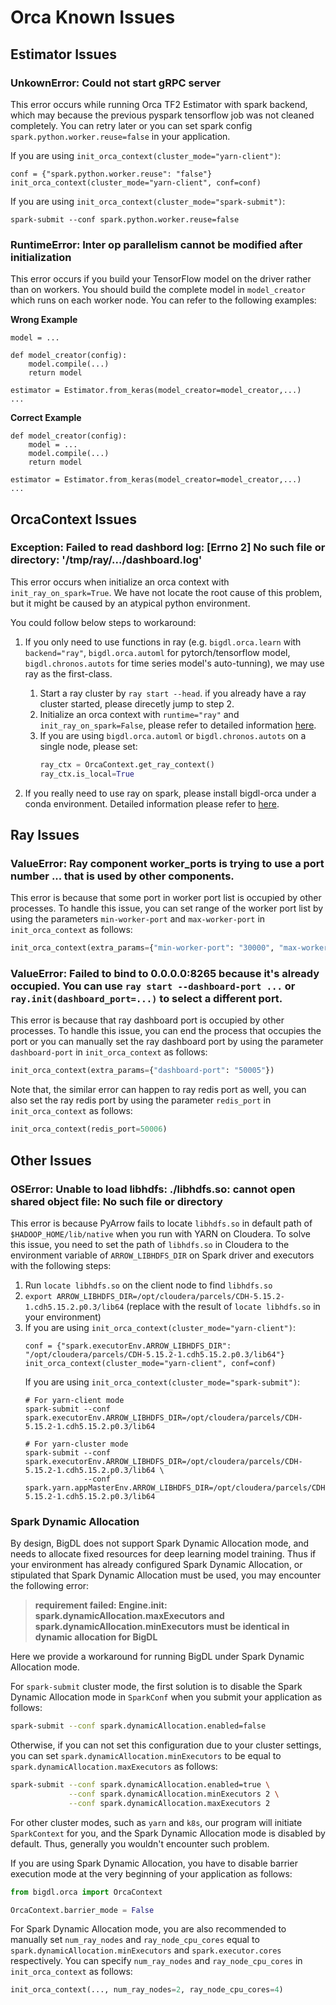 # Orca Known Issues

## Estimator Issues

### UnkownError: Could not start gRPC server

This error occurs while running Orca TF2 Estimator with spark backend, which may because the previous pyspark tensorflow job was not cleaned completely. You can retry later or you can set spark config `spark.python.worker.reuse=false` in your application.

If you are using `init_orca_context(cluster_mode="yarn-client")`:
   ```
   conf = {"spark.python.worker.reuse": "false"}
   init_orca_context(cluster_mode="yarn-client", conf=conf)
   ```
   If you are using `init_orca_context(cluster_mode="spark-submit")`:
   ```
   spark-submit --conf spark.python.worker.reuse=false
   ```

### RuntimeError: Inter op parallelism cannot be modified after initialization

This error occurs if you build your TensorFlow model on the driver rather than on workers. You should build the complete model in `model_creator` which runs on each worker node. You can refer to the following examples:

**Wrong Example**
   ```
   model = ...

   def model_creator(config):
       model.compile(...)
       return model

   estimator = Estimator.from_keras(model_creator=model_creator,...)
   ...
   ```

**Correct Example**
   ```
   def model_creator(config):
       model = ...
       model.compile(...)
       return model

   estimator = Estimator.from_keras(model_creator=model_creator,...)
   ...
   ```

## OrcaContext Issues

### Exception: Failed to read dashbord log: [Errno 2] No such file or directory: '/tmp/ray/.../dashboard.log'

This error occurs when initialize an orca context with `init_ray_on_spark=True`. We have not locate the root cause of this problem, but it might be caused by an atypical python environment.

You could follow below steps to workaround:

1. If you only need to use functions in ray (e.g. `bigdl.orca.learn` with `backend="ray"`, `bigdl.orca.automl` for pytorch/tensorflow model, `bigdl.chronos.autots` for time series model's auto-tunning), we may use ray as the first-class.

   1. Start a ray cluster by `ray start --head`. if you already have a ray cluster started, please direcetly jump to step 2.
   2. Initialize an orca context with `runtime="ray"` and `init_ray_on_spark=False`, please refer to detailed information [here](./orca-context.html).
   3. If you are using `bigdl.orca.automl` or `bigdl.chronos.autots` on a single node, please set:
      ```python
      ray_ctx = OrcaContext.get_ray_context()
      ray_ctx.is_local=True
      ```

2. If you really need to use ray on spark, please install bigdl-orca under a conda environment. Detailed information please refer to [here](./orca.html).

## Ray Issues

### ValueError: Ray component worker_ports is trying to use a port number ... that is used by other components.

This error is because that some port in worker port list is occupied by other processes. To handle this issue, you can set range of the worker port list by using the parameters `min-worker-port` and `max-worker-port` in `init_orca_context` as follows:

```python
init_orca_context(extra_params={"min-worker-port": "30000", "max-worker-port": "30033"})
```

### ValueError: Failed to bind to 0.0.0.0:8265 because it's already occupied. You can use `ray start --dashboard-port ...` or `ray.init(dashboard_port=...)` to select a different port.

This error is because that ray dashboard port is occupied by other processes. To handle this issue, you can end the process that occupies the port or you can manually set the ray dashboard port by using the parameter `dashboard-port` in `init_orca_context` as follows:

```python
init_orca_context(extra_params={"dashboard-port": "50005"})
```

Note that, the similar error can happen to ray redis port as well, you can also set the ray redis port by using the parameter `redis_port` in `init_orca_context` as follows:

```python
init_orca_context(redis_port=50006)
```

## Other Issues

### OSError: Unable to load libhdfs: ./libhdfs.so: cannot open shared object file: No such file or directory

This error is because PyArrow fails to locate `libhdfs.so` in default path of `$HADOOP_HOME/lib/native` when you run with YARN on Cloudera.
To solve this issue, you need to set the path of `libhdfs.so` in Cloudera to the environment variable of `ARROW_LIBHDFS_DIR` on Spark driver and executors with the following steps:

1. Run `locate libhdfs.so` on the client node to find `libhdfs.so`
2. `export ARROW_LIBHDFS_DIR=/opt/cloudera/parcels/CDH-5.15.2-1.cdh5.15.2.p0.3/lib64` (replace with the result of `locate libhdfs.so` in your environment)
3. If you are using `init_orca_context(cluster_mode="yarn-client")`:
   ```
   conf = {"spark.executorEnv.ARROW_LIBHDFS_DIR": "/opt/cloudera/parcels/CDH-5.15.2-1.cdh5.15.2.p0.3/lib64"}
   init_orca_context(cluster_mode="yarn-client", conf=conf)
   ```
   If you are using `init_orca_context(cluster_mode="spark-submit")`:
   ```
   # For yarn-client mode
   spark-submit --conf spark.executorEnv.ARROW_LIBHDFS_DIR=/opt/cloudera/parcels/CDH-5.15.2-1.cdh5.15.2.p0.3/lib64

   # For yarn-cluster mode
   spark-submit --conf spark.executorEnv.ARROW_LIBHDFS_DIR=/opt/cloudera/parcels/CDH-5.15.2-1.cdh5.15.2.p0.3/lib64 \
                --conf spark.yarn.appMasterEnv.ARROW_LIBHDFS_DIR=/opt/cloudera/parcels/CDH-5.15.2-1.cdh5.15.2.p0.3/lib64

### Spark Dynamic Allocation

By design, BigDL does not support Spark Dynamic Allocation mode, and needs to allocate fixed resources for deep learning model training. Thus if your environment has already configured Spark Dynamic Allocation, or stipulated that Spark Dynamic Allocation must be used, you may encounter the following error:

> **requirement failed: Engine.init: spark.dynamicAllocation.maxExecutors and spark.dynamicAllocation.minExecutors must be identical in dynamic allocation for BigDL**
>

Here we provide a workaround for running BigDL under Spark Dynamic Allocation mode.

For `spark-submit` cluster mode, the first solution is to disable the Spark Dynamic Allocation mode in `SparkConf` when you submit your application as follows:

```bash
spark-submit --conf spark.dynamicAllocation.enabled=false
```

Otherwise, if you can not set this configuration due to your cluster settings, you can set `spark.dynamicAllocation.minExecutors` to be equal to `spark.dynamicAllocation.maxExecutors` as follows:

```bash
spark-submit --conf spark.dynamicAllocation.enabled=true \
             --conf spark.dynamicAllocation.minExecutors 2 \
             --conf spark.dynamicAllocation.maxExecutors 2
```

For other cluster modes, such as `yarn` and `k8s`, our program will initiate `SparkContext` for you, and the Spark Dynamic Allocation mode is disabled by default. Thus, generally you wouldn't encounter such problem.

If you are using Spark Dynamic Allocation, you have to disable barrier execution mode at the very beginning of your application as follows:

```python
from bigdl.orca import OrcaContext

OrcaContext.barrier_mode = False
```

For Spark Dynamic Allocation mode, you are also recommended to manually set `num_ray_nodes` and `ray_node_cpu_cores` equal to `spark.dynamicAllocation.minExecutors` and `spark.executor.cores` respectively. You can specify `num_ray_nodes` and `ray_node_cpu_cores` in `init_orca_context` as follows:

```python
init_orca_context(..., num_ray_nodes=2, ray_node_cpu_cores=4)
```
